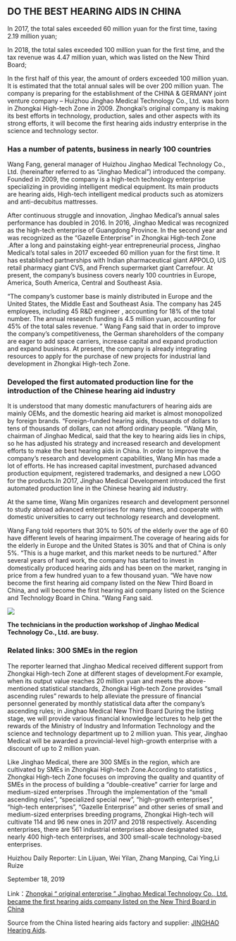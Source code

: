 ﻿---
category: blog
img: The-technicians-in-the-production-workshop-of-Jinghao-Medical-Technology-Co.-Ltd.-are-busy.png
image: >-
  https://www.jhhearingaids.com/wp-content/uploads/2019/11/The-technicians-in-the-production-workshop-of-Jinghao-Medical-Technology-Co.-Ltd.-are-busy.png
optimized_image: >-
  https://www.jhhearingaids.com/wp-content/uploads/2019/11/The-technicians-in-the-production-workshop-of-Jinghao-Medical-Technology-Co.-Ltd.-are-busy.png

---
## ****DO THE BEST HEARING AIDS IN CHINA****

In 2017, the total sales exceeded 60 million yuan for the first time, taxing 2.19 million yuan;

In 2018, the total sales exceeded 100 million yuan for the first time, and the tax revenue was 4.47 million yuan, which was listed on the New Third Board;

In the first half of this year, the amount of orders exceeded 100 million yuan. It is estimated that the total annual sales will be over 200 million yuan. The company is preparing for the establishment of the CHINA & GERMANY joint venture company – Huizhou Jinghao Medical Technology Co., Ltd. was born in Zhongkai High-tech Zone in 2009. Zhongkai’s original company is making its best efforts in technology, production, sales and other aspects with its strong efforts, it will become the first hearing aids industry enterprise in the science and technology sector.

### ****Has a number of patents, business in nearly 100 countries****

Wang Fang, general manager of Huizhou Jinghao Medical Technology Co., Ltd. (hereinafter referred to as “Jinghao Medical”) introduced the company. Founded in 2009, the company is a high-tech technology enterprise specializing in providing intelligent medical equipment. Its main products are hearing aids, High-tech intelligent medical products such as atomizers and anti-decubitus mattresses.

After continuous struggle and innovation, Jinghao Medical’s annual sales performance has doubled in 2016. In 2016, Jinghao Medical was recognized as the high-tech enterprise of Guangdong Province. In the second year and was recognized as the “Gazelle Enterprise” in Zhongkai High-tech Zone .After a long and painstaking eight-year entrepreneurial process, Jinghao Medical’s total sales in 2017 exceeded 60 million yuan for the first time. It has established partnerships with Indian pharmaceutical giant APPOLO, US retail pharmacy giant CVS, and French supermarket giant Carrefour. At present, the company’s business covers nearly 100 countries in Europe, America, South America, Central and Southeast Asia.

“The company’s customer base is mainly distributed in Europe and the United States, the Middle East and Southeast Asia. The company has 245 employees, including 45 R&D engineer , accounting for 18% of the total number. The annual research funding is 4.5 million yuan, accounting for 45% of the total sales revenue. ” Wang Fang said that in order to improve the company’s competitiveness, the German shareholders of the company are eager to add space carriers, increase capital and expand production and expand business. At present, the company is already integrating resources to apply for the purchase of new projects for industrial land development in Zhongkai High-tech Zone.

### ****Developed the first automated production line for the introduction of the Chinese hearing aid industry****

It is understood that many domestic manufacturers of hearing aids are mainly OEMs, and the domestic hearing aid market is almost monopolized by foreign brands. “Foreign-funded hearing aids, thousands of dollars to tens of thousands of dollars, can not afford ordinary people. ”Wang Min, chairman of Jinghao Medical, said that the key to hearing aids lies in chips, so he has adjusted his strategy and increased research and development efforts to make the best hearing aids in China. In order to improve the company’s research and development capabilities, Wang Min has made a lot of efforts. He has increased capital investment, purchased advanced production equipment, registered trademarks, and designed a new LOGO for the products.In 2O17, Jinghao Medical Development introduced the first automated production line in the Chinese hearing aid industry.

At the same time, Wang Min organizes research and development personnel to study abroad advanced enterprises for many times, and cooperate with domestic universities to carry out technology research and development.

Wang Fang told reporters that 30% to 50% of the elderly over the age of 60 have different levels of hearing impairment.The coverage of hearing aids for the elderly in Europe and the United States is 30% and that of China is only 5%. “This is a huge market, and this market needs to be nurtured.” After several years of hard work, the company has started to invest in domestically produced hearing aids and has been on the market, ranging in price from a few hundred yuan to a few thousand yuan. “We have now become the first hearing aid company listed on the New Third Board in China, and will become the first hearing aid company listed on the Science and Technology Board in China. ”Wang Fang said.

![](https://www.jhhearingaids.com/wp-content/uploads/2019/11/The-technicians-in-the-production-workshop-of-Jinghao-Medical-Technology-Co.-Ltd.-are-busy.png)

__The technicians in the production workshop of__ __Jinghao__ __Medical Technology Co., Ltd. are busy.__

### ****Related links:****  ****300****  ****SMEs in the****  ****region****

The reporter learned that Jinghao Medical received different support from Zhongkai High-tech Zone at different stages of development.For example, when its output value reaches 20 million yuan and meets the above-mentioned statistical standards, Zhongkai High-tech Zone provides “small ascending rules” rewards to help alleviate the pressure of financial personnel generated by monthly statistical data after the company’s ascending rules; in Jinghao Medical New Third Board During the listing stage, we will provide various financial knowledge lectures to help get the rewards of the Ministry of Industry and Information Technology and the science and technology department up to 2 million yuan. This year, Jinghao Medical will be awarded a provincial-level high-growth enterprise with a discount of up to 2 million yuan.

Like Jinghao Medical, there are 300 SMEs in the region, which are cultivated by SMEs in Zhongkai High-tech Zone.According to statistics , Zhongkai High-tech Zone focuses on improving the quality and quantity of SMEs in the process of building a “double-creative” carrier for large and medium-sized enterprises .Through the implementation of the “small ascending rules”, “specialized special new”, “high-growth enterprises”, “high-tech enterprises”, “Gazelle Enterprise” and other series of small and medium-sized enterprises breeding programs, Zhongkai High-tech will cultivate 114 and 96 new ones in 2017 and 2018 respectively. Ascending enterprises, there are 561 industrial enterprises above designated size, nearly 400 high-tech enterprises, and 300 small-scale technology-based enterprises.

Huizhou Daily Reporter: Lin Lijuan, Wei Yilan, Zhang Manping, Cai Ying,Li Ruize

September 18, 2019

Link：[Zhongkai “ original enterprise ” Jinghao Medical Technology Co., Ltd. became the first hearing aids company listed on the New Third Board in China](https://www.jhhearingaids.com/jinghao-medical-became-the-first-hearing-aids-company-listed-on-the-new-third-board-in-china/ 
"https://www.jhhearingaids.com/jinghao-medical-became-the-first-hearing-aids-company-listed-on-the-new-third-board-in-china/")

Source from the China listed hearing aids factory and supplier:  [JINGHAO Hearing Aids](https://www.jhhearingaids.com/).
